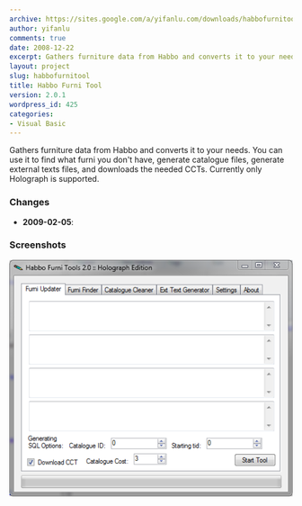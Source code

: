 ```yaml
---
archive: https://sites.google.com/a/yifanlu.com/downloads/habbofurnitool.zip
author: yifanlu
comments: true
date: 2008-12-22
excerpt: Gathers furniture data from Habbo and converts it to your needs.
layout: project
slug: habbofurnitool
title: Habbo Furni Tool
version: 2.0.1
wordpress_id: 425
categories:
- Visual Basic
---
```


Gathers furniture data from Habbo and converts it to your needs. You can use it to find what furni you don't have, generate catalogue files, generate external texts files, and downloads the needed CCTs. Currently only Holograph is supported. 

### Changes

* **2009-02-05**: 

### Screenshots

![Screen 0](/images/2012/01/habbofurnitool_screen.png)

